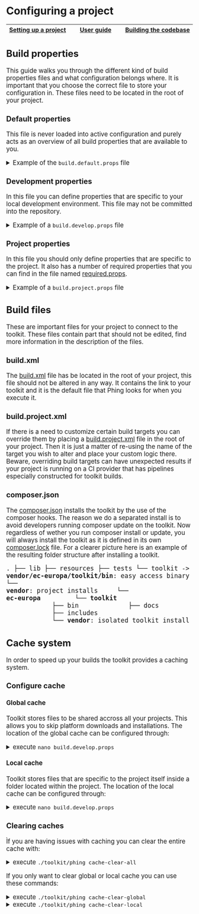 # Configuring a project

<big><table><thead><tr><th nowrap> [Setting up a project](./setting-up-project.md#setting-up-a-project) </th><th width="100%" align="center"> [User guide](../README.md#user-guide) </th><th nowrap> [Building the codebase](./building-codebase.md#building-the-codebase) </th></tr></thead></table>

## Build properties

This guide walks you through the different kind of build properties files and
what configuration belongs where. It is important that you choose the correct
file to store your configuration in. These files need to be located in the root
of your project.

### Default properties

This file is never loaded into active configuration and purely acts as an
overview of all build properties that are available to you.

<details><summary>Example of the <code>build.default.props</code> file</summary><p>

```yaml
# Toolkit location: ./includes/phing/build/boot.props
# -----------------------------------------------------------------------------------
# These are the toolkit paths that should not be altered. Altering paths here have a
# good chance of breaking things.
# -----------------------------------------------------------------------------------

# Toolkit directories.
# -----------------------

toolkit.dir = ${phing.dir.starterkit}
toolkit.dir.incl = ${toolkit.dir}/includes
toolkit.dir.incl.composer = ${toolkit.dir.incl}/composer
toolkit.dir.incl.docker = ${toolkit.dir.incl}/docker
toolkit.dir.incl.drush = ${toolkit.dir.incl}/drush
toolkit.dir.incl.phing = ${toolkit.dir.incl}/phing
toolkit.dir.incl.phing.build = ${toolkit.dir.incl.phing}/build
toolkit.dir.incl.phing.props = ${toolkit.dir.incl.phing}/props
toolkit.dir.incl.phing.src = ${toolkit.dir.incl.phing}/src
toolkit.dir.incl.templates = ${toolkit.dir.incl}/templates
toolkit.dir.vendor = ${toolkit.dir}/vendor

# Toolkit binaries.
# --------------------
toolkit.dir.bin = ${toolkit.dir}/bin
toolkit.dir.bin.drush = ${toolkit.dir.bin}/drush
toolkit.dir.bin.phing = ${toolkit.dir.bin}/phing


# Toolkit location: ./includes/phing/build/test/phpcs.props
# -----------------------------------------------------------------------------------
# PHPCS sprecific configuration
# -----------------------------------------------------------------------------------

# The file extensions to test.
# Delimited by space, comma or semicolon.
phpcs.extensions = php inc module install info test profile theme css js

# The default configuration file to generate.
phpcs.config = ${project.basedir}/phpcs.xml

# The locations for installed standards, delimited by comma.
phpcs.installed.paths = ${toolkit.dir.vendor}/ec-europa/qa-automation/phpcs/SubStandards

# The coding standards to enforce.
# Delimited by space, comma or semicolon..
phpcs.standards = Subsite;${project.basedir}/phpcs-ruleset.xml

# Paths to check, delimited by semicolons.
phpcs.files = ${resources.dir};${lib.dir}

# Paths to ignore, delimited by semicolons.
phpcs.ignore =

# Verbosity of PHP Codesniffer. Set to 0 for standard output, 1 for progress
# report, 2 for debugging info.
phpcs.verbose = 0

# Returns a 0 error code when only warnings are found if enabled. Ment for CI.
phpcs.passwarnings = 0

# The report format. For example 'full', 'summary', 'diff', 'xml', 'json'.
# Delimited by space, comma or semicolon.
phpcs.reports = summary

# Whether or not to show sniff codes in the report.
phpcs.sniffcodes = 0

# Whether or not to show the progress of the run.
phpcs.progress = 1

# The location of the file containing the global configuration options.
phpcs.global.config = ${toolkit.dir.vendor}/squizlabs/php_codesniffer/CodeSniffer.conf

# Whether or not to run a coding standards check before doing a git push. Note
# that this will abort the push if the coding standards check fails.
phpcs.prepush.enable = 1

# The source and destination paths of the git pre-push hook.
phpcs.prepush.source = ${toolkit.dir.vendor}/pfrenssen/phpcs-pre-push/pre-push
phpcs.prepush.destination = ${project.basedir}/resources/git/hooks/pre-push/phpcs


# Toolkit location: ./includes/phing/build/test/behat.props
# -----------------------------------------------------------------------------------
# Behat specific configuration
# -----------------------------------------------------------------------------------

# Browser name for selenium.
behat.browser.name = firefox

# Behat API driver.
behat.api.driver = drush

# The location of the Behat tests.
behat.dir = ${project.basedir}/tests

# The location of the Behat executable.
behat.bin = ${behat.dir}/vendor/behat/behat/bin/behat

# The location of the Behat configuration template.
behat.yml.template = ${behat.dir}/behat.yml.dist

# The location of the generated Behat configuration file.
behat.yml.path = ${behat.dir}/behat.yml

# The base URL to use in Behat tests.
behat.base_url = http://web:8080

# A drush alias to run behat on.
behat.drush.alias = docker

# The URL of the Behat webdriver host.
behat.wd_host.url = http://selenium:4444/wd/hub

# The location to search for Behat subcontexts.
behat.subcontexts.path = ${build.platform.dir.profile}/modules

# The output format to use for Behat tests, either 'progress' or 'pretty'.
behat.formatter.name = progress

# Enable strict mode in Behat tests. Will only pass if all tests are explicitly
# passing.
behat.options.strict = true

# Proceed the build even after error.
behat.options.haltonerror = true

# Set verbosity for Behat tests. 0 is completely silent, 1 is normal output, 2
# shows exception backtraces, 3 shows debugging information.
behat.options.verbosity = 2

# Load balancer Phing task configuration.
behat.load_balancer.containers = 5
behat.load_balancer.root = ${behat.dir}
behat.load_balancer.destination = ${behat.dir}/balancer
behat.load_balancer.import = ${behat.yml.path}


# Toolkit location: ./includes/phing/build/test/phpunit.props
# -----------------------------------------------------------------------------------
# PHPUnit sprecific configuration
# -----------------------------------------------------------------------------------

# The location of the PHPUnit executable.
phpunit.bin = ${tests.dir}/bin/phpunit

# The location of the PHPUnit configuration files.
phpunit.dir = ${tests.dir}

# The location of the PHPUnit configuration template.
phpunit.xml.template = ${phpunit.dir}/phpunit.xml.dist

# The location of the generated Behat configuration file.
phpunit.xml.path = ${phpunit.dir}/phpunit.xml

# The base URL to use in PHPUnit tests.
phpunit.base_url = ${behat.base_url}


# Toolkit location: ./includes/phing/props/main.props
# -----------------------------------------------------------------------------------
# The main properties of the toolkit. Most of them are build and development related.
# -----------------------------------------------------------------------------------

# Binaries.
# ---------
project.bin.composer = composer.phar
project.bin.git = git

# Temporary folders and resources.
# --------------------------------
project.docroot = /var/www/html
project.tmp.devel.make = ${project.tmp.dir}/devel.make
project.tmp.dir = ${project.basedir}/.tmp

# Subsite configuration.
# ----------------------
project.id = myproject
project.install.modules = myproject_core
project.name = My Project
project.theme.default = ec_resp
project.type = subsite
project.url.base = http://web:8080
project.url.production =

# Development modules.
# --------------------
devel.mdls.dir = devel
devel.mdls.dl = devel maillog stage_file_proxy
devel.mdls.en = devel context field_ui maillog simpletest stage_file_proxy views_ui

# Development variables.
# ----------------------
devel.vars.error_level = 2
devel.vars.stage_file_proxy_hotlink = 1
devel.vars.stage_file_proxy_origin = https://ec.europa.eu/${project.id}
devel.vars.stage_file_proxy_origin_dir = sites/${project.id}/files
devel.vars.views_show_additional_queries = 1
devel.vars.views_ui_show_performance_statistics = 1
devel.vars.views_ui_show_sql_query = 1

# Debugging configuration.
# ------------------------
drush.color = 1
drush.verbose = FALSE

# Docker. (TODO)
# -------
docker.project.id = environment

# Database download settings.
# ---------------------------
db.dl.filename =
db.dl.dir = fpfis/files-for/automate_dumps
db.dl.host = webgate.ec.europa.eu
db.dl.url = ${db.dl.host}/${db.dl.dir}/${project.id}/
db.dl.username =
db.dl.password =

# Database connection settings.
# -----------------------------
db.type = mysql
db.name = ${project.id}
db.user = root
db.password =
db.host = mysql
db.port = 3306
db.url = ${db.type}://${db.user}:${db.password}@${db.host}:${db.port}/${db.name}

# Solr configuration.
# -------------------
solr.enable = 1
solr.host = solr
solr.port = 8983
solr.type = d7_apachesolr
solr.scheme = http
solr.url = ${solr.scheme}://${solr.host}:${solr.port}/solr/${solr.type}

# Admin configuration.
# --------------------
admin.email = ${admin.username}@example.com
admin.password = pass
admin.username = admin

# Platform configuration. (deploy props?)
# -----------------------
profile = multisite_drupal_standard
profile.core = 7.x
profile.core.make = ${resources.dir}/drupal-core.make
profile.make = ${resources.dir}/${profile}.make
platform.package = deploy-package-${platform.package.reference}.tar.gz
platform.package.db.cache = 1
platform.package.provider = git-hub
platform.package.provider.token = # TODO: Github API limit.
platform.package.repository = ec-europa/platform-dev
platform.package.version = 2.4

# Theme configuration (deploy props?)
# --------------------
theme.ecl.version = v0.10.0
theme.ec_europa.version = 0.0.3
theme.atomium.repo.url = https://github.com/ec-europa/atomium.git
theme.atomium.repo.branch = 7.x-1.x
theme.europa.repo.url = https://github.com/ec-europa/ec_europa.git
theme.europa.repo.branch = master

# Project resources.
# ------------------
lib.dir = ${project.basedir}/lib
lib.dir.libraries = ${lib.dir}/libraries
lib.dir.modules = ${lib.dir}/modules
lib.dir.modules.custom = ${lib.dir.modules}/custom
lib.dir.modules.features = ${lib.dir.modules}/features
lib.dir.profiles = ${lib.dir}/profiles
lib.dir.profiles.profile = ${lib.dir.profiles}/${profile}
lib.dir.source = ${lib.dir}/src
lib.dir.themes = ${lib.dir}/themes

resources.dir = ${project.basedir}/resources
resources.dir.composer.json = ${resources.dir}/composer.json
resources.dir.composer.lock = ${resources.dir}/composer.lock
resources.dir.favicon.ico = ${resources.dir}/favicon.ico
resources.dir.devel.make = ${resources.dir}/devel.make
resources.dir.site.make = ${resources.dir}/site.make

tests.dir = ${project.basedir}/tests

# Build folders.
# --------------
build.dev = build
build.dist = dist
build.site = default
#build.site = ${project.id}

Build halts.
# ----------
build.haltonerror.dir.copy = true
build.haltonerror.props.validate = false

# Platform build resources.
# -------------------------
build.platform.dir = ${project.basedir}/${build.dev}
build.platform.dir.settings = ${build.platform.dir.sites}/default
build.platform.dir.sites = ${build.platform.dir}/sites
build.platform.dir.profile = ${build.platform.dir.profiles}/${profile}
build.platform.dir.profile.themes = ${build.platform.dir.profile}/themes
build.platform.dir.profiles = ${build.platform.dir}/profiles
build.platform.composer.json = ${build.platform.dir}/composer.json
build.platform.composer.lock = ${build.platform.dir}/composer.lock
build.platform.favicon.ico = ${build.platform.dir}/favicon.ico
build.platform.htaccess.append.text =

# Subsite build resources.
# ------------------------
build.subsite.composer.json = ${build.subsite.dir}/composer.json
build.subsite.composer.lock = ${build.subsite.dir}/composer.lock
build.subsite.dir = ${build.platform.dir.sites}/${build.site}
build.subsite.dir.files = ${build.subsite.dir}/files
build.subsite.dir.libraries = ${build.subsite.dir}/libraries
build.subsite.dir.modules = ${build.subsite.dir}/modules
build.subsite.dir.modules.contrib = ${build.subsite.dir.modules}/contrib
build.subsite.dir.modules.custom = ${build.subsite.dir.modules}/custom
build.subsite.dir.modules.features = ${build.subsite.dir.modules}/features
build.subsite.dir.source = ${build.subsite.dir}/src
build.subsite.dir.themes = ${build.subsite.dir}/themes
build.subsite.dir.tmp = ${build.subsite.dir}/tmp

# platform build files and directories.
# -----------------------------------------
build.dist.composer.json = ${build.dist.dir}/composer.json
build.dist.composer.lock = ${build.dist.dir}/composer.lock
build.dist.dir = ${project.basedir}/${build.dist}
build.dist.dir.modules = ${build.dist.dir}/modules
build.dist.dir.modules.custom = ${build.dist.dir.modules}/custom
build.dist.dir.modules.features = ${build.dist.dir.modules}/features
build.dist.dir.profile = ${build.dist.dir.profiles}/${profile}
build.dist.dir.profiles = ${build.dist.dir}/profiles
build.dist.dir.source = ${build.dist.dir}/src
build.dist.dir.themes = ${build.dist.dir}/themes

# Rebuild configuration.
# ----------------------
rebuild.auto = 1
rebuild.backup.destination = ${project.tmp.dir}/backup-site
rebuild.backup.files = ${build.subsite.dir}/settings.php
rebuild.backup.folders = ${build.subsite.dir.files};${build.subsite.dir.tmp}

# Shared paths.
# -------------
share.path = /cache
share.name = share
share.path.global = ${share.path}/${share.name}
share.path.composer = ${share.path.global}/composer
share.path.platform = ${share.path.global}/platform
share.path.subsites = ${share.path.global}/subsites
share.path.composer.packages = ${share.path.composer}/packages
share.path.composer.packages.shared = ${share.path.composer.packages}/shared
share.path.platform.packages = ${share.path.platform}/packages
share.path.platform.packages.database = ${share.path.platform.packages}/database
share.path.platform.packages.deploy = ${share.path.platform.packages}/deploy
share.path.platform.packages.test = ${share.path.platform.packages}/test
share.path.subsites.packages = ${share.path.subsites}/packages
share.path.subsites.packages.database = ${share.path.subsites.packages}/database
share.path.subsites.packages.deploy = ${share.path.subsites.packages}/deploy
share.path.subsites.packages.test = ${share.path.subsites.packages}/test

# Composer hook phingcall target lists. Space separated only.
# -----------------------------------------------------------
composer.hook.post.install = build-toolkit
composer.hook.post.update =
composer.hook.pre.install =
composer.hook.pre.update =

# Git hook phingcall target lists. Space separated only.
# -----------------------------------------------------------
git.hook.applypatch.msg =
git.hook.post.update =
git.hook.pre.commit =
git.hook.pre.push =
git.hook.pre.receive =
git.hook.commit.msg
git.hook.pre.applypatch =
git.hook.prepare.commit.msg =
git.hook.pre.rebase =
git.hook.update =

# Flickr configuration.
# ---------------------
flickr.key = foobar
flickr.secret = bas

# Integration configuration.
# --------------------------
integration.server.port = 8888

# Varnish configuration.
# ----------------------
varnish.server.port = 8888

# Drush Context configuration.
# ----------------------------
drush.db.dump = ${build.platform.dir}/dump.sql
```
</p></details>

### Development properties

In this file you can define properties that are specific to your local 
development environment. This file may not be committed into the repository.

<details><summary>Example of a <code>build.develop.props</code> file</summary><p>

```yaml
# Development modules.
# --------------------
devel.mdls.dir = devel
devel.mdls.en = devel context field_ui maillog simpletest stage_file_proxy views_ui

# Development variables.
# ----------------------
devel.vars.error_level = 2
devel.vars.views_show_additional_queries = 1
devel.vars.views_ui_show_performance_statistics = 1
devel.vars.views_ui_show_sql_query = 1

# Database download settings.
# ---------------------------
db.dl.username = myusername
db.dl.password = mypassword


# Database connection settings.
# -----------------------------
db.name = ${project.id}
db.user = root
db.password = mypassword
db.host = localhost
db.port = 3306
```
</p></details>

### Project properties

In this file you should only define properties that are specific to the project.
It also has a number of required properties that you can find in the file named
[required.props].

<details><summary>Example of a <code>build.project.props</code> file</summary><p>

```yaml
# Subsite configuration.
# ----------------------
project.id = myproject
project.install.modules = myproject_core
project.name = My Project
project.theme.default = ec_resp
project.url.production = https://myproject.com

# Platform configuration.
# -----------------------
profile = multisite_drupal_standard
platform.package.version = 2.4
```
</p></details>


## Build files

These are important files for your project to connect to the toolkit. These
files contain part that should not be edited, find more information in the
description of the files.

### build.xml

The [build.xml] file has be located in the root of your project, this file
should not be altered in any way. It contains the link to your toolkit and it is
the default file that Phing looks for when you execute it.

### build.project.xml

If there is a need to customize certain build targets you can override them by
placing a [build.project.xml] file in the root of your project. Then it is just
a matter of re-using the name of the target you wish to alter and place your
custom logic there. Beware, overriding build targets can have unexpected
results if your project is running on a CI provider that has pipelines
especially constructed for toolkit builds.

### composer.json

The [composer.json] installs the toolkit by the use of the composer hooks. The
reason we do a separated install is to avoid developers running composer update
on the toolkit. Now regardless of wether you run composer install or update, you
will always install the toolkit as it is defined in its own [composer.lock]
file. For a clearer picture here is an example of the resulting folder structure
after installing a toolkit.

<big><pre><code>.
├── lib
├── resources
├── tests
└── toolkit -> **vendor/ec-europa/toolkit/bin**: easy access binary
└── **vendor**: project installs
&nbsp;&nbsp;&nbsp;&nbsp;└── **ec-europa**
&nbsp;&nbsp;&nbsp;&nbsp;&nbsp;&nbsp;&nbsp;&nbsp;└── **toolkit**
&nbsp;&nbsp;&nbsp;&nbsp;&nbsp;&nbsp;&nbsp;&nbsp;&nbsp;&nbsp;&nbsp;&nbsp;├── bin
&nbsp;&nbsp;&nbsp;&nbsp;&nbsp;&nbsp;&nbsp;&nbsp;&nbsp;&nbsp;&nbsp;&nbsp;├── docs
&nbsp;&nbsp;&nbsp;&nbsp;&nbsp;&nbsp;&nbsp;&nbsp;&nbsp;&nbsp;&nbsp;&nbsp;├── includes
&nbsp;&nbsp;&nbsp;&nbsp;&nbsp;&nbsp;&nbsp;&nbsp;&nbsp;&nbsp;&nbsp;&nbsp;└── **vendor**: isolated toolkit install
</pre></code></big>

[build.default.props]: ../build.default.props
[build.project.xml]: ../includes/templates/subsite/build.project.xml
[build.xml]: ../build.xml
[composer.json]: ../includes/templates/subsite/composer.json
[composer.lock]: ../includes/composer/composer.lock
[.gitignore]: ../includes/templates/subsite/.gitignore
[required.props]: ../includes/phing/props/required.props


## Cache system

In order to speed up your builds the toolkit provides a caching system.

### Configure cache

#### Global cache
Toolkit stores files to be shared accross all your projects. This allows you to
skip platform downloads and installations. The location of the global cache can
be configured through:

<details><summary>execute <code>nano build.develop.props</code></summary><p>

```
# Shared paths.
# -------------
share.path = /tmp
share.name = toolkit
```
</p></details>

#### Local cache
Toolkit stores files that are specific to the project itself inside a folder
located within the project. The location of the local cache can be configured
through:

<details><summary>execute <code>nano build.develop.props</code></summary><p>

```
# Temporary folders and resources.
# --------------------------------
project.tmp.dir = ${project.basedir}/.tmp
```
</p></details>

### Clearing caches
Ìf you are having issues with caching you can clear the entire cache with:

<details><summary>execute <code>./toolkit/phing cache-clear-all</code></summary><p>

```
Buildfile: /home/user/github/ec-europa/project-id/build.xml
 [property] Loading /home/user/github/ec-europa/project-id/includes/phing/build/boot.props
 [property] Loading /home/user/github/ec-europa/project-id/build.develop.props
 [property] Loading /home/user/github/ec-europa/project-id/build.project.props
 [property] Loading /home/user/github/ec-europa/project-id/.tmp/build.version.props
     [echo] Global share directory /tmp/toolkit available.
     [echo] Temporary directory /home/user/github/ec-europa/project-id/.tmp available.

core > cache-clear-global:

   [delete] Deleting directory /tmp/toolkit

core > cache-clear-local:

   [delete] Deleting directory /home/user/github/ec-europa/project-id/.tmp

core > cache-clear-all:


BUILD FINISHED

Total time: 0.6896 seconds
```
</p></details>

If you only want to clear global or local cache you can use these commands:

<details><summary>execute <code>./toolkit/phing cache-clear-global</code></summary><p>

```
Buildfile: /home/user/github/ec-europa/project-id/build.xml
 [property] Loading /home/user/github/ec-europa/project-id/includes/phing/build/boot.props
 [property] Loading /home/user/github/ec-europa/project-id/build.develop.props
 [property] Loading /home/user/github/ec-europa/project-id/build.project.props
 [property] Loading /home/user/github/ec-europa/project-id/.tmp/build.version.props
     [echo] Global share directory /tmp/toolkit available.
     [echo] Temporary directory /home/user/github/ec-europa/project-id/.tmp available.

core > cache-clear-global:

   [delete] Deleting directory /tmp/toolkit


BUILD FINISHED

Total time: 0.6896 seconds
```
</p></details>
<details><summary>execute <code>./toolkit/phing cache-clear-local</code></summary><p>

```
Buildfile: /home/user/github/ec-europa/project-id/build.xml
 [property] Loading /home/user/github/ec-europa/project-id/includes/phing/build/boot.props
 [property] Loading /home/user/github/ec-europa/project-id/build.develop.props
 [property] Loading /home/user/github/ec-europa/project-id/build.project.props
 [property] Loading /home/user/github/ec-europa/project-id/.tmp/build.version.props
     [echo] Global share directory /tmp/toolkit available.
     [echo] Temporary directory /home/user/github/ec-europa/project-id/.tmp available.

core > cache-clear-local:

   [delete] Deleting directory /home/user/github/ec-europa/project-id/.tmp


BUILD FINISHED

Total time: 0.6896 seconds
```
</p></details>

